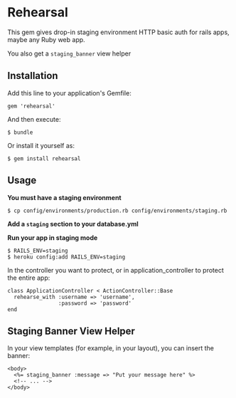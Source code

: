 # Rehearsal

This gem gives drop-in staging environment HTTP basic auth for rails apps, maybe any Ruby web app.

You also get a `staging_banner` view helper

## Installation

Add this line to your application's Gemfile:

    gem 'rehearsal'

And then execute:

    $ bundle

Or install it yourself as:

    $ gem install rehearsal

## Usage

**You must have a staging environment**

    $ cp config/environments/production.rb config/environments/staging.rb

**Add a `staging` section to your database.yml**

**Run your app in staging mode**

    $ RAILS_ENV=staging
    $ heroku config:add RAILS_ENV=staging

In the controller you want to protect, or in application_controller to protect the entire app:

    class ApplicationController < ActionController::Base
      rehearse_with :username => 'username',
                    :password => 'password'
    end

## Staging Banner View Helper

In your view templates (for example, in your layout), you can insert the banner:

    <body>
      <%= staging_banner :message => "Put your message here" %>
      <!-- ... -->
    </body>
